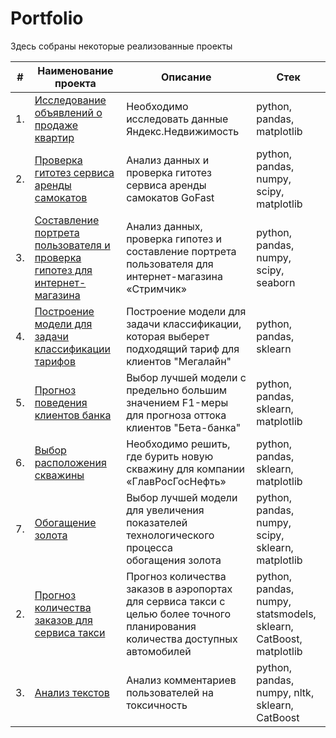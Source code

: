 # Portfolio

Здесь собраны некоторые реализованные проекты

| #    | Наименование проекта                | Описание                                                     | Стек                                                         |
| ---- | ------------------------------------------------------------ | ------------------------------------------------------------ | ------------------------------------------------------------ |
| 1.   |[Исследование объявлений о продаже квартир](https://github.com/fromufawithlove/Portfolio/tree/main/%D0%AF%D0%BD%D0%B4%D0%B5%D0%BA%D1%81.%D0%9D%D0%B5%D0%B4%D0%B2%D0%B8%D0%B6%D0%B8%D0%BC%D0%BE%D1%81%D1%82%D1%8C) | Необходимо исследовать данные Яндекс.Недвижимость |  python, pandas, matplotlib |
| 2.   | [Проверка гитотез сервиса аренды самокатов](https://github.com/fromufawithlove/Portfolio/tree/main/%D0%A1%D0%B0%D0%BC%D0%BE%D0%BA%D0%B0%D1%82%D1%8B%20GoFast) | Анализ данных и проверка гитотез сервиса аренды самокатов GoFast | python, pandas, numpy, scipy, matplotlib |
| 3.   | [Составление портрета пользователя и проверка гипотез для интернет-магазина](https://github.com/fromufawithlove/Portfolio/tree/main/%D0%A1%D1%82%D1%80%D0%B8%D0%BC%D1%87%D0%B8%D0%BA) | Анализ данных, проверка гипотез и составление портрета пользователя для интернет-магазина «Стримчик» | python, pandas, numpy, scipy, seaborn |
| 4.   | [Построение модели для задачи классификации тарифов](https://github.com/fromufawithlove/Portfolio/tree/main/%D0%9C%D0%B5%D0%B3%D0%B0%D0%BB%D0%B0%D0%B9%D0%BD) | Построение модели для задачи классификации, которая выберет подходящий тариф для клиентов "Мегалайн" | python, pandas, sklearn |
| 5.   | [Прогноз поведения клиентов банка](https://github.com/fromufawithlove/Portfolio/tree/main/%D0%91%D0%B5%D1%82%D0%B0-%D0%B1%D0%B0%D0%BD%D0%BA) | Выбор лучшей модели  с предельно большим значением F1-меры для прогноза оттока клиентов "Бета-банка" | python, pandas, sklearn, matplotlib  |
| 6.   | [Выбор расположения скважины](https://github.com/fromufawithlove/Portfolio/tree/main/%D0%93%D0%BB%D0%B0%D0%B2%D0%A0%D0%BE%D1%81%D0%9D%D0%B5%D1%84%D1%82%D1%8C) | Необходимо решить, где бурить новую скважину для компании «ГлавРосГосНефть» | python, pandas, sklearn, matplotlib  |
| 7.   | [Обогащение золота](https://github.com/fromufawithlove/Portfolio/tree/main/%D0%9E%D0%B1%D0%BE%D0%B3%D0%B0%D1%89%D0%B5%D0%BD%D0%B8%D0%B5%20%D0%B7%D0%BE%D0%BB%D0%BE%D1%82%D0%B0) | Выбор лучшей модели для увеличения <br/>показателей технологического процесса <br/>обогащения золота | python, pandas, numpy, scipy, sklearn, matplotlib       |
| 2.   | [Прогноз количества заказов для сервиса такси](https://github.com/aq2003/Portfolio/tree/main/Taxi%20Service) | Прогноз количества заказов в аэропортах <br/>для сервиса такси с целью более точного планирования количества доступных <br/>автомобилей | python, pandas, numpy, statsmodels, sklearn, CatBoost, matplotlib |
| 3.   | [Анализ текстов](https://github.com/aq2003/Portfolio/tree/main/Analyzing%20Texts) | Анализ комментариев пользователей на токсичность             | python, pandas, numpy, nltk, sklearn, CatBoost |
